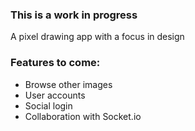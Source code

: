 ### This is a work in progress

A pixel drawing app with a focus in design

### Features to come: 
- Browse other images
- User accounts 
- Social login
- Collaboration with Socket.io
